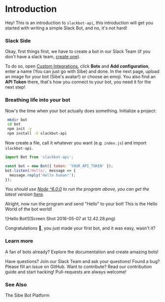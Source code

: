 # Introduction
 Hey! This is an introduction to `slackbot-api`, this introduction will get you started with writing a simple Slack Bot, and no, it's not hard!

### Slack Side
 Okay, first things first, we have to create a bot in our Slack Team (if you don't have a slack team, [create one](https://slack.com/)).

To do so, open [Custom Integrations](https://pichak.slack.com/apps/manage/custom-integrations), click **Bots** and **Add configuration**, enter a name (You can just go with Sibe) and done. In the next page, upload an image for your bot (Sibe's avatar!) or choose an emoji. You also find an **API Token** there, that's how you connect to your bot, you need it for the next step!

### Breathing life into your bot
 Now's the time when your bot actually does something.
 Initialize a project:
```bash
 mkdir bot
 cd bot
 npm init -y
 npm install -S slackbot-api
```
 Now create a file, call it whatever you want (e.g. `index.js`) and import `slackbot-api`.
 
```javascript
import Bot from 'slackbot-api';

const bot = new Bot({ token: 'YOUR_API_TOKEN' });
bot.listen(/Hello/, message => {
  message.reply('Hello human!');
});
```
 *You should use [Node ^6.0.0](https://nodejs.org/dist/v6.0.0/node-v6.0.0.pkg) to run the program above, you can get the latest version [here](https://nodejs.org/en/download/current/).*


 Alright, now run the program and send "Hello" to your bot! This is the Hello World of the bot world!
 
 ![Hello Bot!](Screen Shot 2016-05-07 at 12.42.28.png)
 
 Congratulations 🎉, you just made your first bot, and it was easy, wasn't it? 
  
 ### Learn more
  A fan of bots already? Explore the documentation and create amazing bots!
  
  Have questions? Join our Slack Team and ask your questions!
  Found a bug? Please fill an issue on GitHub.
  Want to contribute? Read our contribution guide and start hacking! Pull-requests are always welcome!
  
  ### See Also
  The Sibe Bot Platform